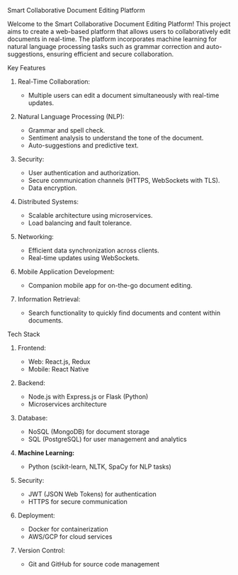  Smart Collaborative Document Editing Platform

Welcome to the Smart Collaborative Document Editing Platform! This project aims to create a web-based platform that allows users to collaboratively edit documents in real-time. The platform incorporates machine learning for natural language processing tasks such as grammar correction and auto-suggestions, ensuring efficient and secure collaboration.

 Key Features

1. Real-Time Collaboration:
   - Multiple users can edit a document simultaneously with real-time updates.

2. Natural Language Processing (NLP):
   - Grammar and spell check.
   - Sentiment analysis to understand the tone of the document.
   - Auto-suggestions and predictive text.

3. Security:
   - User authentication and authorization.
   - Secure communication channels (HTTPS, WebSockets with TLS).
   - Data encryption.

4. Distributed Systems:
   - Scalable architecture using microservices.
   - Load balancing and fault tolerance.

5. Networking:
   - Efficient data synchronization across clients.
   - Real-time updates using WebSockets.

6. Mobile Application Development:
   - Companion mobile app for on-the-go document editing.

7. Information Retrieval:
   - Search functionality to quickly find documents and content within documents.

 Tech Stack

1. Frontend:
   - Web: React.js, Redux
   - Mobile: React Native

2. Backend:
   - Node.js with Express.js or Flask (Python)
   - Microservices architecture

3. Database:
   - NoSQL (MongoDB) for document storage
   - SQL (PostgreSQL) for user management and analytics

4. **Machine Learning:**
   - Python (scikit-learn, NLTK, SpaCy for NLP tasks)

5. Security:
   - JWT (JSON Web Tokens) for authentication
   - HTTPS for secure communication

6. Deployment:
   - Docker for containerization
   - AWS/GCP for cloud services

7. Version Control:
   - Git and GitHub for source code management
